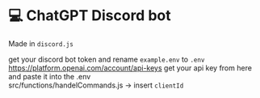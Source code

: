 # 💻 ChatGPT Discord bot

Made in `discord.js` <br>

get your discord bot token and rename `example.env` to `.env` <br>
https://platform.openai.com/account/api-keys get your api key from here and paste it into the .env <br>
src/functions/handelCommands.js -> insert `clientId` <br />
